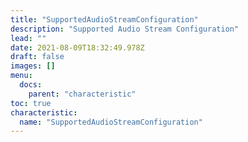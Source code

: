 ```yaml
---
title: "SupportedAudioStreamConfiguration"
description: "Supported Audio Stream Configuration"
lead: ""
date: 2021-08-09T18:32:49.978Z
draft: false
images: []
menu:
  docs:
    parent: "characteristic"
toc: true
characteristic:
  name: "SupportedAudioStreamConfiguration"
---
```

